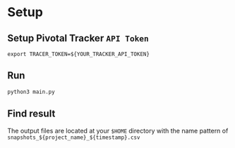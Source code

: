
# Setup
## Setup Pivotal Tracker `API Token`

```
export TRACER_TOKEN=${YOUR_TRACKER_API_TOKEN}
```

## Run
```python
python3 main.py
```

## Find result

The output files are located at your `$HOME` directory with the name pattern of `snapshots_${project_name}_${timestamp}.csv`
